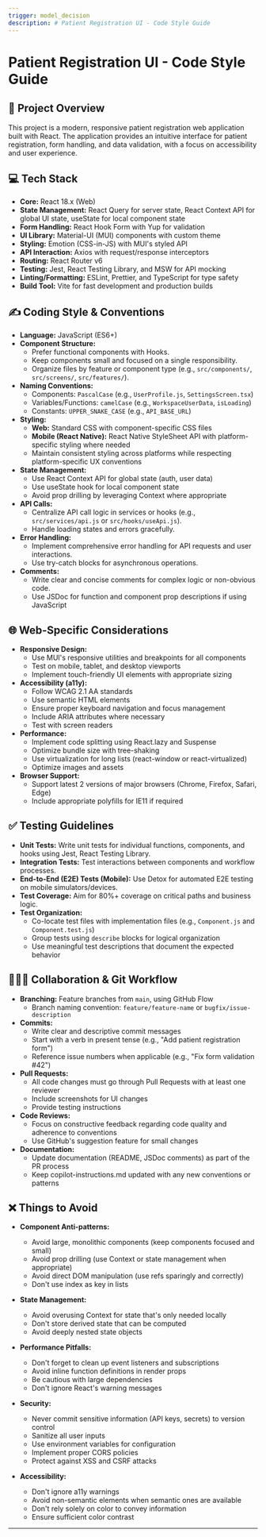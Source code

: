 ```yaml
---
trigger: model_decision
description: # Patient Registration UI - Code Style Guide
---
```


# Patient Registration UI - Code Style Guide

## 🚀 Project Overview

This project is a modern, responsive patient registration web application built with React. The application provides an intuitive interface for patient registration, form handling, and data validation, with a focus on accessibility and user experience.

## 💻 Tech Stack

- **Core:** React 18.x (Web)
- **State Management:** React Query for server state, React Context API for global UI state, useState for local component state
- **Form Handling:** React Hook Form with Yup for validation
- **UI Library:** Material-UI (MUI) components with custom theme
- **Styling:** Emotion (CSS-in-JS) with MUI's styled API
- **API Interaction:** Axios with request/response interceptors
- **Routing:** React Router v6
- **Testing:** Jest, React Testing Library, and MSW for API mocking
- **Linting/Formatting:** ESLint, Prettier, and TypeScript for type safety
- **Build Tool:** Vite for fast development and production builds

## ✍️ Coding Style & Conventions

- **Language:** JavaScript (ES6+)
- **Component Structure:**
  - Prefer functional components with Hooks.
  - Keep components small and focused on a single responsibility.
  - Organize files by feature or component type (e.g., `src/components/`, `src/screens/`, `src/features/`).
- **Naming Conventions:**
  - Components: `PascalCase` (e.g., `UserProfile.js`, `SettingsScreen.tsx`)
  - Variables/Functions: `camelCase` (e.g., `WorkspaceUserData`, `isLoading`)
  - Constants: `UPPER_SNAKE_CASE` (e.g., `API_BASE_URL`)
- **Styling:**
  - **Web:** Standard CSS with component-specific CSS files
  - **Mobile (React Native):** React Native StyleSheet API with platform-specific styling where needed
  - Maintain consistent styling across platforms while respecting platform-specific UX conventions
- **State Management:**
  - Use React Context API for global state (auth, user data)
  - Use useState hook for local component state
  - Avoid prop drilling by leveraging Context where appropriate
- **API Calls:**
  - Centralize API call logic in services or hooks (e.g., `src/services/api.js` or `src/hooks/useApi.js`).
  - Handle loading states and errors gracefully.
- **Error Handling:**
  - Implement comprehensive error handling for API requests and user interactions.
  - Use try-catch blocks for asynchronous operations.
- **Comments:**
  - Write clear and concise comments for complex logic or non-obvious code.
  - Use JSDoc for function and component prop descriptions if using JavaScript

## 🌐 Web-Specific Considerations

- **Responsive Design:**
  - Use MUI's responsive utilities and breakpoints for all components
  - Test on mobile, tablet, and desktop viewports
  - Implement touch-friendly UI elements with appropriate sizing
- **Accessibility (a11y):**
  - Follow WCAG 2.1 AA standards
  - Use semantic HTML elements
  - Ensure proper keyboard navigation and focus management
  - Include ARIA attributes where necessary
  - Test with screen readers
- **Performance:**
  - Implement code splitting using React.lazy and Suspense
  - Optimize bundle size with tree-shaking
  - Use virtualization for long lists (react-window or react-virtualized)
  - Optimize images and assets
- **Browser Support:**
  - Support latest 2 versions of major browsers (Chrome, Firefox, Safari, Edge)
  - Include appropriate polyfills for IE11 if required

## ✅ Testing Guidelines

- **Unit Tests:** Write unit tests for individual functions, components, and hooks using Jest, React Testing Library.
- **Integration Tests:** Test interactions between components and workflow processes.
- **End-to-End (E2E) Tests (Mobile):** Use Detox for automated E2E testing on mobile simulators/devices.
- **Test Coverage:** Aim for 80%+ coverage on critical paths and business logic.
- **Test Organization:**
  - Co-locate test files with implementation files (e.g., `Component.js` and `Component.test.js`)
  - Group tests using `describe` blocks for logical organization
  - Use meaningful test descriptions that document the expected behavior

## 🧑‍🤝‍🧑 Collaboration & Git Workflow

- **Branching:** Feature branches from `main`, using GitHub Flow
  - Branch naming convention: `feature/feature-name` or `bugfix/issue-description`
- **Commits:**
  - Write clear and descriptive commit messages
  - Start with a verb in present tense (e.g., "Add patient registration form")
  - Reference issue numbers when applicable (e.g., "Fix form validation #42")
- **Pull Requests:**
  - All code changes must go through Pull Requests with at least one reviewer
  - Include screenshots for UI changes
  - Provide testing instructions
- **Code Reviews:**
  - Focus on constructive feedback regarding code quality and adherence to conventions
  - Use GitHub's suggestion feature for small changes
- **Documentation:**
  - Update documentation (README, JSDoc comments) as part of the PR process
  - Keep copilot-instructions.md updated with any new conventions or patterns

## ❌ Things to Avoid

- **Component Anti-patterns:**
  - Avoid large, monolithic components (keep components focused and small)
  - Avoid prop drilling (use Context or state management when appropriate)
  - Avoid direct DOM manipulation (use refs sparingly and correctly)
  - Don't use index as key in lists

- **State Management:**
  - Avoid overusing Context for state that's only needed locally
  - Don't store derived state that can be computed
  - Avoid deeply nested state objects

- **Performance Pitfalls:**
  - Don't forget to clean up event listeners and subscriptions
  - Avoid inline function definitions in render props
  - Be cautious with large dependencies
  - Don't ignore React's warning messages

- **Security:**
  - Never commit sensitive information (API keys, secrets) to version control
  - Sanitize all user inputs
  - Use environment variables for configuration
  - Implement proper CORS policies
  - Protect against XSS and CSRF attacks

- **Accessibility:**
  - Don't ignore a11y warnings
  - Avoid non-semantic elements when semantic ones are available
  - Don't rely solely on color to convey information
  - Ensure sufficient color contrast

---
